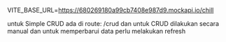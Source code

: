 VITE_BASE_URL=https://680269180a99cb7408e987d9.mockapi.io/chill

untuk Simple CRUD ada di route: /crud
dan untuk CRUD dilakukan secara manual dan untuk memperbarui data perlu melakukan refresh